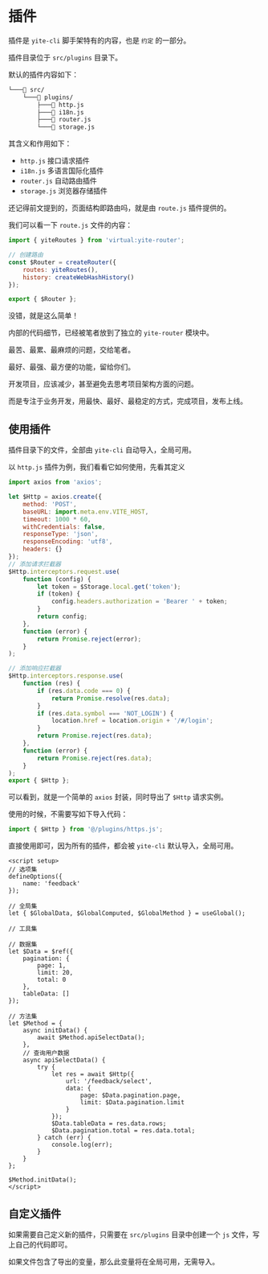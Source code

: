 # 插件

插件是 `yite-cli` 脚手架特有的内容，也是 `约定` 的一部分。

插件目录位于 `src/plugins` 目录下。

默认的插件内容如下：

```bash
└───📁 src/
    └───📁 plugins/
        ├───📄 http.js
        ├───📄 i18n.js
        ├───📄 router.js
        └───📄 storage.js
```

其含义和作用如下：

-   `http.js` 接口请求插件
-   `i18n.js` 多语言国际化插件
-   `router.js` 自动路由插件
-   `storage.js` 浏览器存储插件

还记得前文提到的，页面结构即路由吗，就是由 `route.js` 插件提供的。

我们可以看一下 `route.js` 文件的内容：

```javascript
import { yiteRoutes } from 'virtual:yite-router';

// 创建路由
const $Router = createRouter({
    routes: yiteRoutes(),
    history: createWebHashHistory()
});

export { $Router };
```

没错，就是这么简单！

内部的代码细节，已经被笔者放到了独立的 `yite-router` 模块中。

最苦、最累、最麻烦的问题，交给笔者。

最好、最强、最方便的功能，留给你们。

开发项目，应该减少，甚至避免去思考项目架构方面的问题。

而是专注于业务开发，用最快、最好、最稳定的方式，完成项目，发布上线。

## 使用插件

插件目录下的文件，全部由 `yite-cli` 自动导入，全局可用。

以 `http.js` 插件为例，我们看看它如何使用，先看其定义

```javascript
import axios from 'axios';

let $Http = axios.create({
    method: 'POST',
    baseURL: import.meta.env.VITE_HOST,
    timeout: 1000 * 60,
    withCredentials: false,
    responseType: 'json',
    responseEncoding: 'utf8',
    headers: {}
});
// 添加请求拦截器
$Http.interceptors.request.use(
    function (config) {
        let token = $Storage.local.get('token');
        if (token) {
            config.headers.authorization = 'Bearer ' + token;
        }
        return config;
    },
    function (error) {
        return Promise.reject(error);
    }
);

// 添加响应拦截器
$Http.interceptors.response.use(
    function (res) {
        if (res.data.code === 0) {
            return Promise.resolve(res.data);
        }
        if (res.data.symbol === 'NOT_LOGIN') {
            location.href = location.origin + '/#/login';
        }
        return Promise.reject(res.data);
    },
    function (error) {
        return Promise.reject(res.data);
    }
);
export { $Http };
```

可以看到，就是一个简单的 `axios` 封装，同时导出了 `$Http` 请求实例。

使用的时候，不需要写如下导入代码：

```javascript
import { $Http } from '@/plugins/https.js';
```

直接使用即可，因为所有的插件，都会被 `yite-cli` 默认导入，全局可用。

```vue
<script setup>
// 选项集
defineOptions({
    name: 'feedback'
});

// 全局集
let { $GlobalData, $GlobalComputed, $GlobalMethod } = useGlobal();

// 工具集

// 数据集
let $Data = $ref({
    pagination: {
        page: 1,
        limit: 20,
        total: 0
    },
    tableData: []
});

// 方法集
let $Method = {
    async initData() {
        await $Method.apiSelectData();
    },
    // 查询用户数据
    async apiSelectData() {
        try {
            let res = await $Http({
                url: '/feedback/select',
                data: {
                    page: $Data.pagination.page,
                    limit: $Data.pagination.limit
                }
            });
            $Data.tableData = res.data.rows;
            $Data.pagination.total = res.data.total;
        } catch (err) {
            console.log(err);
        }
    }
};

$Method.initData();
</script>
```

## 自定义插件

如果需要自己定义新的插件，只需要在 `src/plugins` 目录中创建一个 `js` 文件，写上自己的代码即可。

如果文件包含了导出的变量，那么此变量将在全局可用，无需导入。
